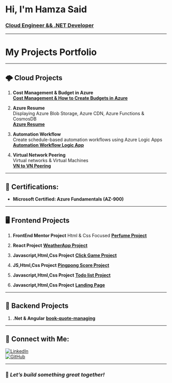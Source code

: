 
# Hi, I'm Hamza Said  
### [Cloud Engineer && .NET Developer](https://www.linkedin.com/in/hamza-said-mohamed-b2101524b/)

---
# My Projects Portfolio
---

## 🌩️ Cloud Projects

1. **Cost Management & Budget in Azure**  
   [**Cost Management & How to Create Budgets in Azure**](https://github.com/nsohamza/Budget)

2. **Azure Resume**  
   Displaying Azure Blob Storage, Azure CDN, Azure Functions & CosmosDB  
   [**Azure Resume**](https://github.com/nsohamza/azure-resume)

3. **Automation Workflow**  
   Create schedule-based automation workflows using Azure Logic Apps  
   [**Automation Workflow Logic App**](https://github.com/nsohamza/TrainSchedule)

4. **Virtual Network Peering**  
   Virtual networks & Virtual Machines  
   [**VN to VN Peering**](https://github.com/nsohamza/Virtual-Network-Peering)

---

## 📝 Certifications:
- **Microsoft Certified: Azure Fundamentals (AZ-900)**
  
---

## 🖥️ Frontend Projects

1. **FrontEnd Mentor Project**
   Html & Css Focused
[**Perfume Project**](https://github.com/nsohamza/perfumeprojrepo)

2. **React Project**
[**WeatherApp Project**](https://github.com/nsohamza/ReactWeather-app)

3. **Javascript,Html,Css Project**
[**Click Game Project**](https://github.com/nsohamza/JSprojectpvt2)

4. **JS,Html,Css Project**
   [**Pingpong Score Project**](https://github.com/nsohamza/pingpongscoreJSpvt2)

5. **Javascript,Html,Css Project**
   [**Todo list Project**](https://github.com/nsohamza/todolistJSpvt2)

6. **Javascript,Html,Css Project**
   [**Landing Page**](https://github.com/nsohamza/landingpage)

---
## 🔧 Backend Projects

1. **.Net & Angular**
   [**book-quote-managing**](https://github.com/nsohamza/book-quote-manager)

---

## 🤳 Connect with Me:

[![LinkedIn](https://img.shields.io/badge/LinkedIn-Hamza_Said-blue?logo=linkedin)](https://www.linkedin.com/in/hamza-said-mohamed-b2101524b/)  
[![GitHub](https://img.shields.io/badge/GitHub-nsohamza-lightgrey?logo=github)](https://github.com/nsohamza)

---

### 🌟 *Let’s build something great together!*


